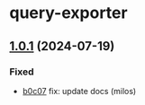 # query-exporter

## [1.0.1](https://github.com/curuvija/charts/releases/1.0.1) (2024-07-19)

### Fixed

* [b0c07](https://github.com/curuvija/charts/commit/b0c071be37c8abf932fd56dbacc83897181f85d3) fix: update docs (milos)

